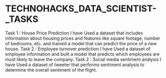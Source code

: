 # TECHNOHACKS_DATA_SCIENTIST-_TASKS
Task 1 : House Price Prediction
I have Used a dataset that includes information about housing prices and features like square footage, number of bedrooms, etc. and  trained a model that can predict the price of a new house.
Task 2 : Employee turnover prediction
I have Used a dataset of employee information and built a model that predicts which employees are most likely to leave the company.
Task 2 : Social media sentiment analysis
I have Used a dataset of tweeter that performs sentiment analysis to determine the overall sentiment of the flight.
